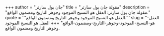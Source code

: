 +++
author = "جان بول سارتر"
title = "مقولة جان بول سارتر"
description = "مقولة جان بول سارتر: العقل هو النسيج الموجود وجوهر التاريخ ومضمون الواقع."
quote = '''العقل هو النسيج الموجود وجوهر التاريخ ومضمون الواقع.''' 
slug = "العقل-هو-النسيج-الموجود-وجوهر-التاريخ-ومضمون-الواقع"
+++
العقل هو النسيج الموجود وجوهر التاريخ ومضمون الواقع.
